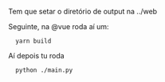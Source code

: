 Tem que setar o diretório de output na ../web

Seguinte, na @vue roda aí um:

```
  yarn build
```

Aí depois tu roda

```
  python ./main.py

```
